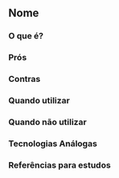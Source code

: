 ## Nome

### O que é?

### Prós

### Contras

### Quando utilizar

### Quando não utilizar

### Tecnologias Análogas

### Referências para estudos

